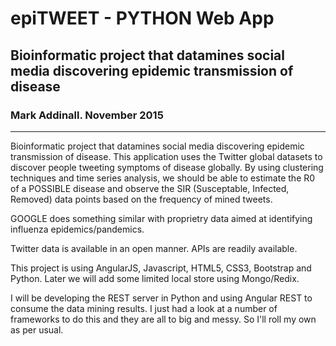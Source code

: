 # epiTWEET - PYTHON Web App

## Bioinformatic project that datamines social media discovering epidemic transmission of disease

###  Mark Addinall.  November 2015

-----


Bioinformatic project that datamines social media discovering epidemic transmission of disease.
This application uses the Twitter global datasets to discover people tweeting symptoms of
disease globally.  By using clustering techniques and time series analysis, we should be able
to estimate the R0 of a POSSIBLE disease and observe the SIR (Susceptable, Infected, Removed) data points based on the frequency of mined tweets.

GOOGLE does something similar with proprietry data aimed at identifying influenza epidemics/pandemics.

Twitter data is available in an open manner.  APIs are readily available.

This project is using AngularJS, Javascript, HTML5, CSS3, Bootstrap and Python.  Later we will add some limited local store using Mongo/Redix.

I will be developing the REST server in Python and using Angular REST to consume the data mining results.  I just had a 
look at a number of frameworks to do this and they are all to big and messy.  So I'll roll my own as per usual.

